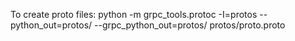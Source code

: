 To create proto files:
python -m grpc_tools.protoc -I=protos --python_out=protos/ --grpc_python_out=protos/ protos/proto.proto
